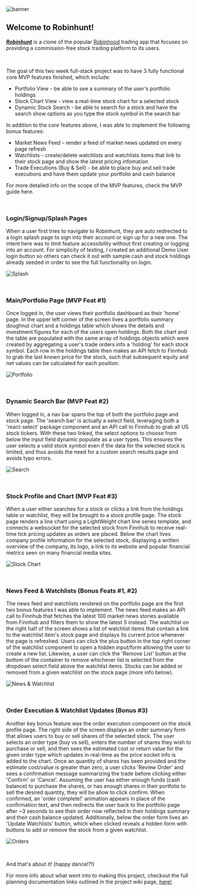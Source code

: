 ![banner](https://github.com/eramsay20/robinhunt/blob/main/assets/banner.png?raw=true)

## Welcome to Robinhunt! 
***[Robinhunt](https://robinhunt.herokuapp.com/)*** is a clone of the popular [Robinhood](https://www.robinhood.com/) trading app that focuses on providing a commission-free stock trading platform to its users. 

&nbsp;&nbsp;&nbsp;&nbsp;&nbsp;&nbsp;&nbsp;&nbsp;&nbsp;&nbsp;

The goal of this two week full-stack project was to have 3 fully functional core MVP features finished, which include:  
- Portfolio View - be able to see a summary of the user's portfolio holdings
- Stock Chart View - view a real-time stock chart for a selected stock
- Dynamic Stock Search - be able to search for a stock and have the search show options as you type the stock symbol in the search bar

In addition to the core features above, I was able to implement the following bonus features:

- Market News Feed - render a feed of market news updated on every page refresh
- Watchlists - create/delete watchlists and watchlists items that link to their stock page and show the latest pricing infomation
- Trade Executions (Buy & Sell) - be able to place buy and sell trade executions and have them update your portfolio and cash balance

For more detailed info on the scope of the MVP features, check the MVP guide here. 

&nbsp;&nbsp;&nbsp;&nbsp;&nbsp;&nbsp;&nbsp;&nbsp;&nbsp;&nbsp;

### Login/Signup/Splash Pages 
When a user first tries to navigate to Robinhunt, they are auto redirected to a login splash page to sign into their account or sign up for a new one. The intent here was to limit feature accessibility without first creating or logging into an account. For simplicity of testing, I created an additional Demo User login button so others can check it out with sample cash and stock holdings already seeded in order to see the full functionality on login. 

![Splash](https://github.com/eramsay20/robinhunt/blob/main/assets/completed/login_splash.png?raw=true)

&nbsp;&nbsp;&nbsp;&nbsp;&nbsp;&nbsp;&nbsp;&nbsp;&nbsp;&nbsp;

### Main/Portfolio Page (MVP Feat #1)
Once logged in, the user views their portfolio dashboard as their 'home' page. In the upper left corner of the screen lives a portfolio summary doughnut chart and a holdings table which shows the details and investment figures for each of the users open holdings. Both the chart and the table are populated with the same array of holdings objects which were created by aggregating a user's trade orders info a 'holding' for each stock symbol. Each row in the holdings table then makes an API fetch to Finnhub to grab the last known price for the stock, such that subsequent equity and net values can be calculated for each position. 

![Portfolio](https://github.com/eramsay20/robinhunt/blob/main/assets/completed/portfolio_summary.png?raw=true)

&nbsp;&nbsp;&nbsp;&nbsp;&nbsp;&nbsp;&nbsp;&nbsp;&nbsp;&nbsp;

### Dynamic Search Bar (MVP Feat #2)
When logged in, a nav bar spans the top of both the portfolio page and stock page. The 'search bar' is actually a select field, leveraging both a 'react-select' package component and an API call to Finnhub to grab all US stock tickers. With these two linked, the select options to choose from below the input field dynamic populate as a user types. This ensures the user selects a valid stock symbol even if the data for the selected stock is limited, and thus avoids the need for a custom search results page and avoids typo errors.  

![Search](https://github.com/eramsay20/robinhunt/blob/main/assets/completed/dynamic_search.png?raw=true)

&nbsp;&nbsp;&nbsp;&nbsp;&nbsp;&nbsp;&nbsp;&nbsp;&nbsp;&nbsp;

### Stock Profile and Chart (MVP Feat #3)
When a user either searches for a stock or clicks a link from the holdings table or watchlist, they will be brought to a stock profile page. The stock page renders a line chart using a LightWeight chart line series template, and connects a websocket for the selected stock from Finnhub to receive real-time tick pricing updates as orders are placed. Below the chart lives company profile information for the selected stock, displaying a written overview of the company, its logo, a link to its website and popular financial metrics seen on many financial media sites. 

![Stock Chart](https://github.com/eramsay20/robinhunt/blob/main/assets/completed/stock_page_chart_info.png?raw=true)

&nbsp;&nbsp;&nbsp;&nbsp;&nbsp;&nbsp;&nbsp;&nbsp;&nbsp;&nbsp;

### News Feed & Watchlists (Bonus Feats #1, #2)
The news feed and watchlists rendered on the portfolio page are the first two bonus features I was able to implement. The news feed makes an API call to Finnhub that fetches the latest 100 market news stories available from Finnhub and filters them to show the latest 5 instead. The watchlist on the right half of the screen shows a list of watchlist items that contain a link to the watchlist item's stock page and displays its current price whenever the page is refreshed. Users can click the plus button in the top right corner of the watchlist component to open a hidden input/form allowing the user to create a new list. Likewise, a user can click the 'Remove List' button at the bottom of the container to remove whichever list is selected from the dropdown select field above the watchlist items. Stocks can be added or removed from a given watchlist on the stock page (more info below).

![News & Watchlist](https://github.com/eramsay20/robinhunt/blob/main/assets/completed/news_watchlists.png?raw=true)

&nbsp;&nbsp;&nbsp;&nbsp;&nbsp;&nbsp;&nbsp;&nbsp;&nbsp;&nbsp;

### Order Execution & Watchlist Updates (Bonus #3)
Another key bonus feature was the order execution component on the stock profile page. The right side of the screen displays an order summary form that allows users to buy or sell shares of the selected stock. The user selects an order type (buy vs sell), enters the number of shares they wish to purchase or sell, and then sees the estimated cost or return value for the given order type which updates in real-time as the price socket info is added to the chart. Once an quantity of shares has been provided and the estimate cost/value is greater than zero, a user clicks 'Review Order' and sees a confirmation message summarizing the trade before clicking either 'Confirm' or 'Cancel'. Assuming the user has either enough funds (cash balance) to purchase the shares, or has enough shares in their portfolio to sell the desired quantity, they will be allow to click confirm. When confirmed, an 'order complete!' animation appears in place of the confirmation text, and then redirects the user back to the portfolio page after ~3 seconds to see their order now reflected in their holdings summary and their cash balance updated. Additionally, below the order form lives an 'Update Watchlists' button, which when clicked reveals a hidden form with buttons to add or remove the stock from a given watchlist. 

![Orders](https://github.com/eramsay20/robinhunt/blob/main/assets/completed/order_exec_watchlist.png?raw=true)


&nbsp;&nbsp;&nbsp;&nbsp;&nbsp;&nbsp;&nbsp;&nbsp;&nbsp;&nbsp;

And that's about it! (happy dance!?!)

For more info about what went into to making this project, checkout the full planning documentation links outlined in the project wiki page, [here!](https://github.com/eramsay20/robinhunt/wiki). 

